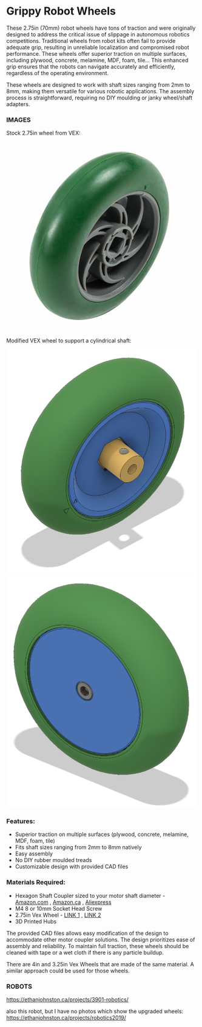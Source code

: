 # Grippy Robot Wheels

These 2.75in (70mm) robot wheels have tons of traction and were originally designed to address the critical issue of slippage in autonomous robotics competitions. Traditional wheels from robot kits often fail to provide adequate grip, resulting in unreliable localization and compromised robot performance. These wheels offer superior traction on multiple surfaces, including plywood, concrete, melamine, MDF, foam, tile... This enhanced grip ensures that the robots can navigate accurately and efficiently, regardless of the operating environment.

These wheels are designed to work with shaft sizes ranging from 2mm to 8mm, making them versatile for various robotic applications. The assembly process is straightforward, requiring no DIY moulding or janky wheel/shaft adapters.

### IMAGES

Stock 2.75in wheel from VEX:

<img src="https://github.com/ethanajohnston/GrippyRobotWheels/blob/main/Images/276-1496-00.jpg" alt="2.75in VEX Wheel" width="500">

Modified VEX wheel to support a cylindrical shaft:

<img src="https://github.com/ethanajohnston/GrippyRobotWheels/blob/main/Images/Screenshot%202024-05-29%20201719.png" alt="Wheel Assembly 1" width="500">

<img src="https://github.com/ethanajohnston/GrippyRobotWheels/blob/main/Images/Screenshot%202024-05-29%20201738.png" alt="Wheel Assembly 2" width="500">



### Features:
- Superior traction on multiple surfaces (plywood, concrete, melamine, MDF, foam, tile)
- Fits shaft sizes ranging from 2mm to 8mm natively
- Easy assembly
- No DIY rubber moulded treads
- Customizable design with provided CAD files

### Materials Required:
- Hexagon Shaft Coupler sized to your motor shaft diameter - [Amazon.com](https://www.amazon.com/dp/B08M3Z2N8B/ref=twister_B0BJ761RTF?_encoding=UTF8&th=1) , [Amazon.ca](https://www.amazon.ca/dp/B0C1RF54NK?psc=1&ref_=cm_sw_r_cp_ud_ct_CGVAKF5ZHA1SDVXGGYRQ_1) , [Aliexpress](https://www.aliexpress.us/item/3256803692298456.html?spm=a2g0o.productlist.main.3.2a86M6gRM6gRnO&algo_pvid=6a4c4ab4-d9ae-45cf-875a-f4c7af25aa9b&algo_exp_id=6a4c4ab4-d9ae-45cf-875a-f4c7af25aa9b-1&pdp_npi=4%40dis%21USD%211.48%211.48%21%21%211.48%211.48%21%402101e06117170263347084107ef767%2112000027374377197%21sea%21US%21804450681%21&curPageLogUid=BxEmpR5vk5i3&utparam-url=scene%3Asearch%7Cquery_from%3A)
- M4 8 or 10mm Socket Head Screw
- 2.75in Vex Wheel - [LINK 1](https://www.idesignsol.com/0275-Wheel-4-pack-276-1496?search=wheels&category_id=0&sub_category=true) , [LINK 2](https://goprior.com/?product=2-75-wheel-4-pack)
- 3D Printed Hubs

The provided CAD files allows easy modification of the design to accommodate other motor coupler solutions. The design prioritizes ease of assembly and reliability. To maintain full traction, these wheels should be cleaned with tape or a wet cloth if there is any particle buildup.

There are 4in and 3.25in Vex Wheels that are made of the same material. A similar approach could be used for those wheels.

### ROBOTS

https://ethanjohnston.ca/projects/3901-robotics/

also this robot, but I have no photos which show the upgraded wheels:
https://ethanjohnston.ca/projects/robotics2019/

